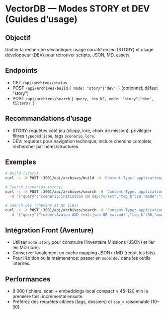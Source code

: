 # VectorDB — Modes STORY et DEV (Guides d’usage)

## Objectif
Unifier la recherche sémantique: usage narratif en jeu (STORY) et usage développeur (DEV) pour retrouver scripts, JSON, MD, assets.

## Endpoints
- GET `/api/archives/status`
- POST `/api/archives/build` `{ mode: "story"|"dev" }` (optionnel; défaut "story")
- POST `/api/archives/search` `{ query, top_k?, mode: "story"|"dev", filters? }`

## Recommandations d’usage
- STORY: requêtes côté jeu (clippy, lore, choix de mission), privilégier filtres `type:md|json`, tags `scenario`, `lore`.
- DEV: requêtes pour navigation technique, inclure chemins complets, rechercher par noms/structures.

## Exemples
```bash
# Build (story)
curl -s -X POST :3001/api/archives/build -H 'Content-Type: application/json' -d '{"mode":"story"}' | jq .

# Search scenarios (story)
curl -s -X POST :3001/api/archives/search -H 'Content-Type: application/json' \
  -d '{"query":"scenario:initiation OR map:forest","top_k":20,"mode":"story","filters":{"ext":"json"}}' | jq .

# Search dev (chemins et MD liés)
curl -s -X POST :3001/api/archives/search -H 'Content-Type: application/json' \
  -d '{"query":"folder:Avalon AND (ext:json OR ext:md)","top_k":50,"mode":"dev"}' | jq .
```

## Intégration Front (Aventure)
- Utiliser `mode:story` pour construire l’inventaire Missions (JSON) et lier les MD (lore).
- Conserver localement un cache mapping JSON↔MD (réduit les hits).
- Pour l’édition ou la maintenance: passer en `mode:dev` dans les outils internes.

## Performances
- 8 000 fichiers: scan + embeddings local compact ≈ 45–120 min la première fois; incrémental ensuite.
- Préférez des requêtes ciblées (tags, dossiers) et `top_k` raisonnable (10–50).
